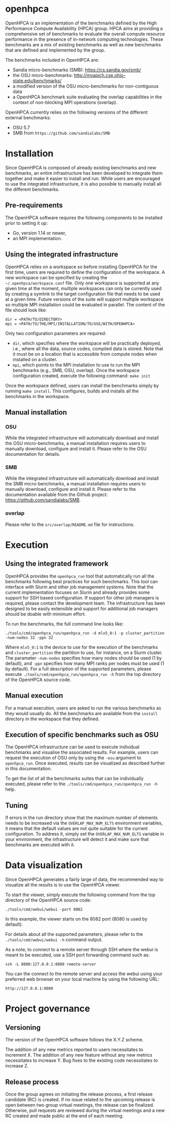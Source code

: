 # openhpca

OpenHPCA is an implementation of the benchmarks defined by the High Performance
Compute Availability (HPCA) group.
HPCA aims at providing a comprehensive set of benchmarks to evaluate the
overall compute resource performance in the presence of in-network computing
technologies. These benchmarks are a mix of existing benchmarks as well as new
benchmarks that are defined and implemented by the group.

The benchmarks included in OpenHPCA are:
- Sandia micro-benchmarks (SMB): https://cs.sandia.gov/smb/
- the OSU micro-benchmarks: http://mvapich.cse.ohio-state.edu/benchmarks/
- a modified version of the OSU micro-benchmarks for non-contiguous data
- a OpenHPCA benchmark suite evaluating the overlap capabilities in the
context of non-blocking MPI operations (overlap).

OpenHPCA currently relies on the following versions of the different external
benchmarks:
- OSU 5.7
- SMB from `https://github.com/sandialabs/SMB`

# Installation

Since OpenHPCA is composed of already existing benchmarks and new benchmarks,
an entire infrastructure has been developed to integrate them together and
make it easier to install and run. While users are encouraged to use the
integrated infrastructure, it is also possible to manually install all the
different benchmarks.

## Pre-requirements

The OpenHPCA software requires the following components to be installed prior
to setting it up:
- Go, version 1.14 or newer,
- an MPI implementation.

## Using the integrated infrastructure

OpenHPCA relies on a workspace so before installing OpenHPCA for the first
time, users
are required to define the configuration of the workspace. A new workspace can
be specified by creating the `~/.openhpca/workspace.conf` file. Only one
workspace is supported at any given time at the moment, multiple workspaces
can only be currently used by creating a symlink to the target configuration
file that needs to be used at a given time. Future versions of the suite will
support multiple workspace so multiple MPI installation could be evaluated
in parallel. The content of the file should look like:

```
dir = <PATH/TO/DIRECTORY>
mpi = <PATH/TO/THE/MPI/INSTALLATION/TO/USE/WITH/OPENHPCA>
```
Only two configuration parameters are required:
- `dir`, which specifies where the workspace will be practically deployed, i.e.,
where all the data, source codes, compiled data is stored. Note that it must be
on a location that is accessible from compute nodes when installed on a cluster.
- `mpi`, which points to the MPI installation to use to run the MPI benchmarks
(e.g., SMB, OSU, overlap).
Once the workspace configuration created, execute the following command:
    `make init`

Once the workspace defined, users can install the benchmarks simply by running
`make install`. This configures, builds and installs all the benchmarks
in the workspace.

## Manual installation

### OSU

While the integrated infrastructure will automatically download and install the
OSU micro-benchmarks, a manual installation requires users to manually download,
configure and install it. Please refer to the OSU documentation for details.

### SMB

While the integrated infrastructure will automatically download and install the
SMB micro-benchmarks, a manual installation requires users to manually download,
configure and install it. Please refer to the documentation available from the
Github project: https://github.com/sandialabs/SMB.

### overlap

Please refer to the `src/overlap/README.md` file for instructions.

# Execution

## Using the integrated framework

OpenHPCA provides the `openhpca_run` tool that automatically run all the
benchmarks following best practices for such benchmarks. This tool can
interface with Slurm and other job management systems. Note that the
current implementation focuses on Slurm and already provides some support
for SSH based configuration. If support for other job managers is required,
please contact the development team. The infrastructure has been designed
to be easily extensible and support for additional job managers should be
doable with minimum effort.

To run the benchmarks, the full command line looks like:
```
./tools/cmd/openhpca_run/openhpca_run -d mlx5_0:1 -p cluster_partition -num-nodes 32 -ppn 32
```
Where `mlx5_0:1` is the device to use for the execution of the benchmarks and
`cluster_partition` the partition to use, for instance, on a Slurm cluster.
The parameter `-num-nodes` specifies how many nodes should be used (1 by default),
and `-ppn` specifies how many MPI ranks per nodes must be used (1 by default).
For a full description of the supported parameters, please execute
`./tools/cmd/openhpca_run/openhpca_run -h` from the top directory of the
OpenHPCA source code.

## Manual execution

For a manual execution, users are asked to run the various benchmarks as they
would usually do. All the benchmarks are available from the `install` directory
in the workspace that they defined.

## Execution of specific benchmarks such as OSU

The OpenHPCA infrastructure can be used to execute individual benchmarks and visualise
the associated results. For example, users can request the execution of OSU only by using
the `-osu` argument to `openhpca_run`. Once executed, results can be visualized as
described further in this documentation.

To get the list of all the benchmarks suites that can be individually executed, please
refer to the `./tools/cmd/openhpca_run/openhpca_run -h` help.

## Tuning

If errors in the run directory show that the maximum number of elements needs
to be increased via the `OVERLAP_MAX_NUM_ELTS` environment variables, it means
that the default values are not quite suitable for the current configuration.
To address it, simply set the `OVERLAP_MAX_NUM_ELTS` variable in your environment,
the infrastructure will detect it and make sure that benchmarks are executed with
it.

# Data visualization

Since OpenHPCA generates a fairly large of data, the recommended way to
visualize all the results is to use the OpenHPCA viewer.

To start the viewer, simply execute the following command from the top
directory of the OpenHPCA source code:
```
./tools/cmd/webui/webui -port 8082
```
In this example, the viewer starts on the 8082 port (8080 is used by default).

For details about all the supported parameters, please refer to the
`./tools/cmd/webui/webui -h` command output.

As a note, to connect to a remote server through SSH where the webui is meant
to be executed, use a SSH port forwarding command such as:
```
ssh -L 8080:127.0.0.1:8080 remote-server
```
You can the connect to the remote server and access the webui using your
preferred web browser on your local machine by using the following URL:
```
http://127.0.0.1:8080
```

# Project governance

## Versioning

The version of the OpenHPCA software follows the X.Y.Z scheme.

The addition of any new metrics reported to users necessitates to increment X.
The addition of any new feature without any new metrics necessitates to increase Y.
Bug fixes to the existing code necessitates to increase Z.

## Release process

Once the group agrees on initiating the release process, a first release candidate (RC) is created. If no issue related to the upcoming release is open between two group virtual meetings, the release can be finalized. Otherwise, pull requests are reviewed during the virtual meetings and a new RC created and made public at the end of each meeting.
